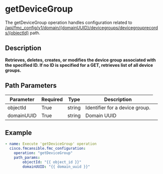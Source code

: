 # getDeviceGroup

The getDeviceGroup operation handles configuration related to [/api/fmc_config/v1/domain/{domainUUID}/devicegroups/devicegrouprecords/{objectId}](/paths//api/fmc_config/v1/domain/{domain_uuid}/devicegroups/devicegrouprecords/{object_id}.md) path.&nbsp;
## Description
**Retrieves, deletes, creates, or modifies the device group associated with the specified ID. If no ID is specified for a GET, retrieves list of all device groups.**

## Path Parameters
| Parameter | Required | Type | Description |
| --------- | -------- | ---- | ----------- |
| objectId | True | string <td colspan=3> Identifier for a device group. |
| domainUUID | True | string <td colspan=3> Domain UUID |

## Example
```yaml
- name: Execute 'getDeviceGroup' operation
  cisco.fmcansible.fmc_configuration:
    operation: "getDeviceGroup"
    path_params:
        objectId: "{{ object_id }}"
        domainUUID: "{{ domain_uuid }}"

```